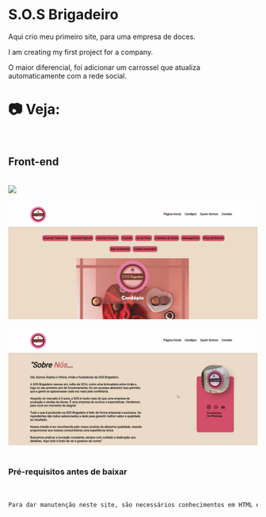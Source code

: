 <h1>S.O.S Brigadeiro</h1>

Aqui crio meu primeiro site, para uma empresa de doces.

I am creating my first project for a company.

O maior diferencial, foi adicionar um carrossel que atualiza automaticamente com a rede social.
<br>

<h1>📷 Veja:</h1>

<br>
<h2>Front-end</h2><br>
<a href="https://sosbrigadeiro.netlify.app/"><img src="github/webfrontvideo.gif"></a><br><br>
<a href="https://sosbrigadeiro.netlify.app/"><img src="github/webfrontvideo2.gif"></a><br><br>
<a href="https://sosbrigadeiro.netlify.app/"><img src="github/webfrontvideo3.gif"></a><br><br>

### Pré-requisitos antes de baixar
<br>

```bash
Para dar manutenção neste site, são necessários conhecimentos em HTML e CSS.
```

